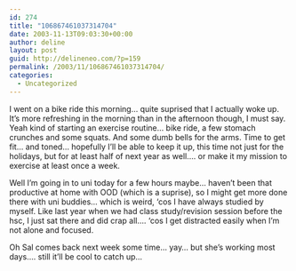 ```yaml
---
id: 274
title: "106867461037314704"
date: 2003-11-13T09:03:30+00:00
author: deline
layout: post
guid: http://delineneo.com/?p=159
permalink: /2003/11/106867461037314704/
categories:
  - Uncategorized
---
```

I went on a bike ride this morning&#8230; quite suprised that I actually woke up. It&#8217;s more refreshing in the morning than in the afternoon though, I must say. Yeah kind of starting an exercise routine&#8230; bike ride, a few stomach crunches and some squats. And some dumb bells for the arms. Time to get fit&#8230; and toned&#8230; hopefully I&#8217;ll be able to keep it up, this time not just for the holidays, but for at least half of next year as well&#8230;. or make it my mission to exercise at least once a week.
  
Well I&#8217;m going in to uni today for a few hours maybe&#8230; haven&#8217;t been that productive at home with OOD (which is a suprise), so I might get more done there with uni buddies&#8230; which is weird, &#8216;cos I have always studied by myself. Like last year when we had class study/revision session before the hsc, I just sat there and did crap all&#8230;. &#8216;cos I get distracted easily when I&#8217;m not alone and focused.
  
Oh Sal comes back next week some time&#8230; yay&#8230; but she&#8217;s working most days&#8230;. still it&#8217;ll be cool to catch up&#8230;